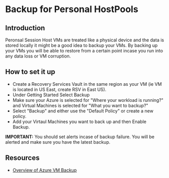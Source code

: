 # Backup for Personal HostPools

## Introduction

Peronsal Session Host VMs are treated like a physical device and the data is stored locally it might be a good idea to backup your VMs. By backing up your VMs you will be able to restore from a certain point incase you run into any data loss or VM corruption. 

## How to set it up
- Create a Recovery Services Vault in the same region as your VM (ie VM is located in US East, create RSV in East US). 
- Under Getting Started Select Backup
- Make sure your Azure is selected for "Where your workload is running?" and Virtual Machines is selected for "What you want to backup?"
- Select "Backup" and either use the "Default Policy" or create a new policy. 
- Add your Virtaul Machines you want to back up and then Enable Backup. 

**IMPORTANT:** You should set alerts incase of backup failure. You will be alerted and make sure you have the latest backup. 

## Resources
- [Overview of Azure VM Backup](https://docs.microsoft.com/en-us/azure/backup/backup-azure-vms-introduction)
